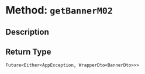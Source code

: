 # Method: `getBannerM02`

## Description



## Return Type
`Future<Either<AppException, WrapperDto<BannerDto>>>`

